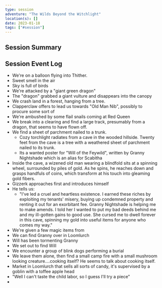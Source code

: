 ```yaml
---
type: session
adventure: "The Wilds Beyond the Witchlight"
location(s): []
date: 2023-01-18
tags: ["#session"]
---
```


## Session Summary

## Session Event Log

- We're on a balloon flying into Thither.
- Sweet smell in the air
- Sky is full of birds
- We're attacked by a "giant green dragon"
- The "dragon" grabbed a giant vulture and disappears into the canopy
- We crash land in a forest, hanging from a tree.
- Clapperclaw offers to lead us towards "Old Man Nib", possibly to procure some sort of 
- We're ambushed by some flail snails coming at Red Queen
- We break into a clearing and find a large track, presumably from a dragon, that seems to have flown off.
- We find a sheet of parchment nailed to a trunk.
	- Cozy torchlight radiates from a cave in the wooded hillside. Twenty feet from the cave is a tree with a weathered sheet of parchment nailed to its trunk.
	- Its a wanted poster for "Will of the Feywild", written by Granny Nightshade which is an alias for Scabitha
- Inside the cave, a wizened old man wearing a blindfold sits at a spinning wheel, surrounded by piles of gold. As he spins, he reaches down and grasps handfuls of coins, which transform at his touch into gleaming gold fibers.
- Gizzerk approaches first and introduces himself
- He tells us:
	- "I've led a cruel and heartless existence. I earned these riches by exploiting my tenants' misery, buying up condemned property and renting it out for an exorbitant fee. Granny Nightshade is helping me to make amends. I told her I wanted to put my bad deeds behind me and my ill-gotten gains to good use. She cursed me to dwell forever in this cave, spinning my gold into useful items for anyone who comes my way."
- We're given a few magic items from
- We can find Granny over in Loomlurch
- Will has been tormenting Granny
- We set out to find Will
- We encounter a group of blink dogs performing a burial
- We leave them alone, then find a small camp fire with a small mushroom looking creature....cooking itself? He seems to talk about cooking itself.
- Market in Loomlurch that sells all sorts of candy, it's supervised by a goblin with a toffee apple head
- "Well I can't taste the child labor, so I guess I'll try a piece"
- 